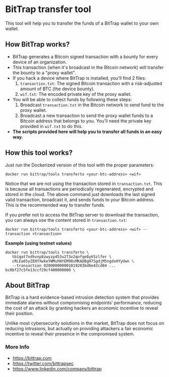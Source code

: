 # BitTrap transfer tool

This tool will help you to transfer the funds of a BitTrap wallet to 
your own wallet.

## How BitTrap works?

* BitTrap generates a Bitcoin signed transaction with a bounty for every device of an organization.
* This transaction (when it's broadcast in the Bitcoin network) will transfer the bounty to a "proxy wallet".
* If you hack a device where BitTrap is installed, you'll find 2 files:
  1. `transaction.txt`: The signed Bitcoin transaction with a risk-adjusted amount of BTC (the device bounty).
  2. `wif.txt`: The encoded private key of the proxy wallet.
* You will be able to collect funds by following these steps:
  1. Broadcast `transaction.txt` in the Bitcoin network to send fund to the proxy wallet.
  2. Broadcast a new transaction to send the proxy wallet funds to a Bitcoin address that belongs to you. 
     You'll need the private key provided in `wif.txt` to do this. 
* **The scripts provided here will help you to transfer all funds in an easy way.**

## How this tool works?

Just run the Dockerized version of this tool with the proper parameters: 

```
docker run bittrap/tools transferto <your-btc-address> <wif> 
```

Notice that we are not using the transaction stored in `transaction.txt`. 
This is because all transactions are periodically regenerated, encrypted and stored in the cloud.
The above command just downloads the last signed valid transaction, broadcast it, 
and sends funds to your Bitcoin address. This is the recommended way to transfer funds.

If you prefer not to access the BitTrap server to download the transaction, 
you can always use the content stored in `transaction.txt`:

```
docker run bittrap/tools transferto <your-btc-address> <wif> --transaction <transaction>
```

**Example (using testnet values)**

```
docker run bittrap/tools transferto \ 
   tb1qat7xdhvnp8zwyzp453u273v2qnfqe8yk5zlfer \
   cRLEa65yZEHfXwkeYWMuhNYEM98sMKADBgH7SgdjM5ngdxHYyUwn \
   --transaction 020000000001019203bd6e43cd84 ... bc0bf27c5fe13ccf29cf400000000 \
```

## About BitTrap

BitTrap is a hard evidence-based intrusion detection system that provides 
immediate alarms without compromising endpoints’ performance, reducing the cost of 
an attack by granting hackers an economic incentive to reveal their position.

Unlike most cybersecurity solutions in the market, BitTrap does not focus on reducing 
intrusions, but actually on providing attackers a fair economic incentive to reveal 
their presence in the compromised system. 

### More Info

* https://bittrap.com
* https://twitter.com/bittrapsec
* https://www.linkedin.com/company/bittrap
